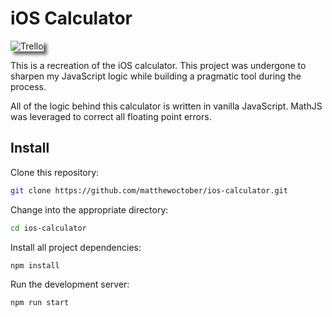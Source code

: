# iOS Calculator

<img src="https://matthewoctober.com/static/calculator-20fd17d40b7440522dccb24a5babda2e-7b279.png" alt="Trello" style="box-shadow: 5px 5px 5px rgba(0, 0, 0, 0.6)" />

This is a recreation of the iOS calculator. This project was undergone to sharpen my JavaScript logic while building a pragmatic tool during the process.

All of the logic behind this calculator is written in vanilla JavaScript. MathJS was leveraged to correct all floating point errors.

## Install

Clone this repository:

```bash
git clone https://github.com/matthewoctober/ios-calculator.git
```

Change into the appropriate directory:

```bash
cd ios-calculator
```

Install all project dependencies:

```bash
npm install
```

Run the development server:

```bash
npm run start
```
